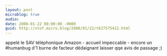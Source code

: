 ```yaml
---
layout: post
microblog: true
audio: 
date: 2008-01-22 00:00:00 -0000
guid: http://xtof.micro.blog/2008/01/22/t627575412.html
---
```

appelé le SAV téléphonique Amazon - accueil impeccable - encore un #humanbug d'1 burne de facteur dédaignant laisser qqe avis de passage ;)
